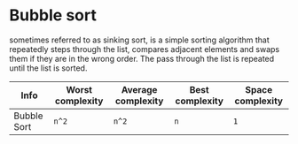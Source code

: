 # Bubble sort

sometimes referred to as sinking sort, is a simple sorting algorithm that repeatedly steps through the list, compares adjacent elements and swaps them if they are in the wrong order. The pass through the list is repeated until the list is sorted.

| Info        | Worst complexity | Average complexity | Best complexity | Space complexity |
| ----------- | ---------------- | ------------------ | --------------- | ---------------- |
| Bubble Sort | `n^2`            | `n^2`              | `n`             | `1`              |
